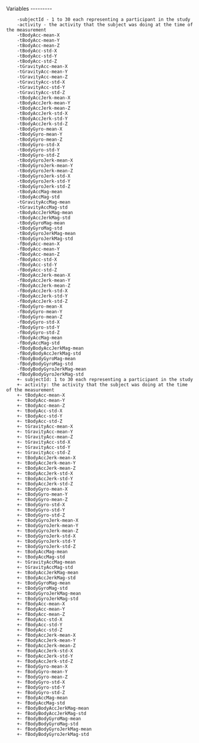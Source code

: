 Variables
		---------
		
		-subjectId - 1 to 30 each representing a participant in the study
		-activity - the activity that the subject was doing at the time of the measurement
		-tBodyAcc-mean-X 
		-tBodyAcc-mean-Y
		-tBodyAcc-mean-Z
		-tBodyAcc-std-X
		-tBodyAcc-std-Y
		-tBodyAcc-std-Z
		-tGravityAcc-mean-X
		-tGravityAcc-mean-Y
		-tGravityAcc-mean-Z
		-tGravityAcc-std-X
		-tGravityAcc-std-Y
		-tGravityAcc-std-Z
		-tBodyAccJerk-mean-X
		-tBodyAccJerk-mean-Y
		-tBodyAccJerk-mean-Z
		-tBodyAccJerk-std-X
		-tBodyAccJerk-std-Y
		-tBodyAccJerk-std-Z
		-tBodyGyro-mean-X
		-tBodyGyro-mean-Y
		-tBodyGyro-mean-Z
		-tBodyGyro-std-X
		-tBodyGyro-std-Y
		-tBodyGyro-std-Z
		-tBodyGyroJerk-mean-X
		-tBodyGyroJerk-mean-Y
		-tBodyGyroJerk-mean-Z
		-tBodyGyroJerk-std-X
		-tBodyGyroJerk-std-Y
		-tBodyGyroJerk-std-Z
		-tBodyAccMag-mean
		-tBodyAccMag-std
		-tGravityAccMag-mean
		-tGravityAccMag-std
		-tBodyAccJerkMag-mean
		-tBodyAccJerkMag-std
		-tBodyGyroMag-mean
		-tBodyGyroMag-std
		-tBodyGyroJerkMag-mean
		-tBodyGyroJerkMag-std
		-fBodyAcc-mean-X
		-fBodyAcc-mean-Y
		-fBodyAcc-mean-Z
		-fBodyAcc-std-X
		-fBodyAcc-std-Y
		-fBodyAcc-std-Z
		-fBodyAccJerk-mean-X
		-fBodyAccJerk-mean-Y
		-fBodyAccJerk-mean-Z
		-fBodyAccJerk-std-X
		-fBodyAccJerk-std-Y
		-fBodyAccJerk-std-Z
		-fBodyGyro-mean-X
		-fBodyGyro-mean-Y
		-fBodyGyro-mean-Z
		-fBodyGyro-std-X
		-fBodyGyro-std-Y
		-fBodyGyro-std-Z
		-fBodyAccMag-mean
		-fBodyAccMag-std
		-fBodyBodyAccJerkMag-mean
		-fBodyBodyAccJerkMag-std
		-fBodyBodyGyroMag-mean
		-fBodyBodyGyroMag-std
		-fBodyBodyGyroJerkMag-mean
		-fBodyBodyGyroJerkMag-std
		+- subjectId: 1 to 30 each representing a participant in the study
		+- activity: the activity that the subject was doing at the time of the measurement
		+- tBodyAcc-mean-X 
		+- tBodyAcc-mean-Y
		+- tBodyAcc-mean-Z
		+- tBodyAcc-std-X
		+- tBodyAcc-std-Y
		+- tBodyAcc-std-Z
		+- tGravityAcc-mean-X
		+- tGravityAcc-mean-Y
		+- tGravityAcc-mean-Z
		+- tGravityAcc-std-X
		+- tGravityAcc-std-Y
		+- tGravityAcc-std-Z
		+- tBodyAccJerk-mean-X
		+- tBodyAccJerk-mean-Y
		+- tBodyAccJerk-mean-Z
		+- tBodyAccJerk-std-X
		+- tBodyAccJerk-std-Y
		+- tBodyAccJerk-std-Z
		+- tBodyGyro-mean-X
		+- tBodyGyro-mean-Y
		+- tBodyGyro-mean-Z
		+- tBodyGyro-std-X
		+- tBodyGyro-std-Y
		+- tBodyGyro-std-Z
		+- tBodyGyroJerk-mean-X
		+- tBodyGyroJerk-mean-Y
		+- tBodyGyroJerk-mean-Z
		+- tBodyGyroJerk-std-X
		+- tBodyGyroJerk-std-Y
		+- tBodyGyroJerk-std-Z
		+- tBodyAccMag-mean
		+- tBodyAccMag-std
		+- tGravityAccMag-mean
		+- tGravityAccMag-std
		+- tBodyAccJerkMag-mean
		+- tBodyAccJerkMag-std
		+- tBodyGyroMag-mean
		+- tBodyGyroMag-std
		+- tBodyGyroJerkMag-mean
		+- tBodyGyroJerkMag-std
		+- fBodyAcc-mean-X
		+- fBodyAcc-mean-Y
		+- fBodyAcc-mean-Z
		+- fBodyAcc-std-X
		+- fBodyAcc-std-Y
		+- fBodyAcc-std-Z
		+- fBodyAccJerk-mean-X
		+- fBodyAccJerk-mean-Y
		+- fBodyAccJerk-mean-Z
		+- fBodyAccJerk-std-X
		+- fBodyAccJerk-std-Y
		+- fBodyAccJerk-std-Z
		+- fBodyGyro-mean-X
		+- fBodyGyro-mean-Y
		+- fBodyGyro-mean-Z
		+- fBodyGyro-std-X
		+- fBodyGyro-std-Y
		+- fBodyGyro-std-Z
		+- fBodyAccMag-mean
		+- fBodyAccMag-std
		+- fBodyBodyAccJerkMag-mean
		+- fBodyBodyAccJerkMag-std
		+- fBodyBodyGyroMag-mean
		+- fBodyBodyGyroMag-std
		+- fBodyBodyGyroJerkMag-mean
		+- fBodyBodyGyroJerkMag-std

